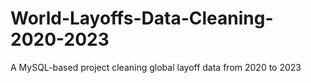 # World-Layoffs-Data-Cleaning-2020-2023
A MySQL-based project cleaning global layoff data from 2020 to 2023
